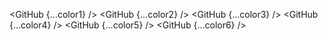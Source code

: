 <script lang="ts">
  import { GitHub } from 'svelte-shields'
  import type { GitHubPropsType } from 'svelte-shields';
  
  const color1: GitHubPropsType = {
    user: 'shinokada',
    repo: 'tera',
    color: 'orange'
  }

  const color2: GitHubPropsType = {
    user: 'shinokada',
    repo: 'tera',
    color: 'FF7F00' // Hex (Orange)
  }

  const color3: GitHubPropsType = {
    user: 'shinokada',
    repo: 'tera',
    color: 'rgb(255, 127, 0)' // RGB (Orange)
  }

  const color4: GitHubPropsType = {
    user: 'shinokada',
    repo: 'tera',
    color: 'rgba(255, 127, 0, 1)' // RGBA (Orange, fully opaque)
  }

  const color5: GitHubPropsType = {
    user: 'shinokada',
    repo: 'tera',
    color: 'hsl(40, 100%, 50%)' // HSL (Orange)
  }

  const color6: GitHubPropsType = {
    user: 'shinokada',
    repo: 'tera',
    color: 'hsla(40, 100%, 50%, 1)' // HSLA (Orange, fully opaque)
  }
</script>

  <GitHub {...color1} />
  <GitHub {...color2} />
  <GitHub {...color3} />
  <GitHub {...color4} />
  <GitHub {...color5} />
  <GitHub {...color6} />